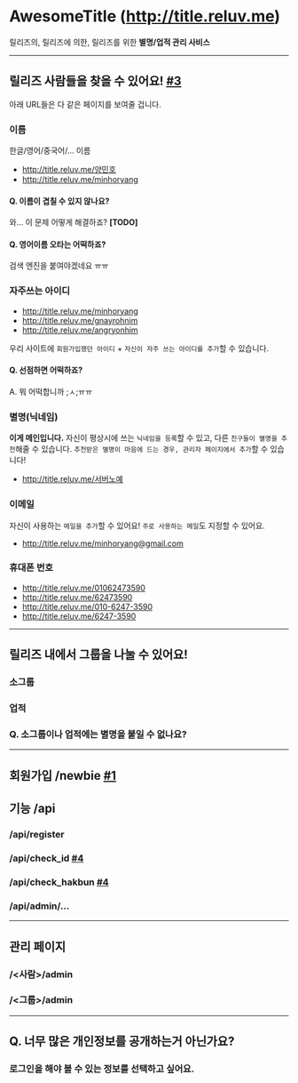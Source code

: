 # AwesomeTitle (http://title.reluv.me)
릴리즈의, 릴리즈에 의한, 릴리즈를 위한 **별명/업적 관리 사비스**

-----
## 릴리즈 사람들을 찾을 수 있어요! [#3](issues/3)
아래 URL들은 다 같은 페이지를 보여줄 겁니다.

### 이름
한글/영어/중국어/... 이름

- http://title.reluv.me/양민호
- http://title.reluv.me/minhoryang

#### Q. 이름이 겹칠 수 있지 않나요?
와... 이 문제 어떻게 해결하죠? **[TODO]**
#### Q. 영어이름 오타는 어떡하죠?
검색 엔진을 붙여야겠네요 ㅠㅠ

### 자주쓰는 아이디
- http://title.reluv.me/minhoryang
- http://title.reluv.me/gnayrohnim
- http://title.reluv.me/angryonhim

우리 사이트에 `회원가입했던 아이디` + `자신이 자주 쓰는 아이디를 추가`할 수 있습니다.

#### Q. 선점하면 어떡하죠?
A. 뭐 어떡합니까 ;ㅅ;ㅠㅠ

### 별명(닉네임)
**이게 메인입니다.**
자신이 평상시에 쓰는 `닉네임을 등록`할 수 있고, 다른 `친구들이 별명을 추천`해줄 수 있습니다. `추천받은 별명이 마음에 드는 경우, 관리자 페이지에서 추가`할 수 있습니다!

- http://title.reluv.me/서버노예

### 이메일
자신이 사용하는 `메일을 추가`할 수 있어요!
`주로 사용하는 메일`도 지정할 수 있어요.

- http://title.reluv.me/minhoryang@gmail.com

### 휴대폰 번호
- http://title.reluv.me/01062473590
- http://title.reluv.me/62473590
- http://title.reluv.me/010-6247-3590
- http://title.reluv.me/6247-3590

-----
## 릴리즈 내에서 그룹을 나눌 수 있어요!

### 소그룹

### 업적

### Q. 소그룹이나 업적에는 별명을 붙일 수 없나요?

-----
## 회원가입 /newbie [#1](issues/1)

## 기능 /api
### /api/register
### /api/check_id [#4](issues/4)
### /api/check_hakbun [#4](issues/4)
### /api/admin/...

-----
## 관리 페이지
### /<사람>/admin
### /<그룹>/admin

-----
## Q. 너무 많은 개인정보를 공개하는거 아닌가요?
### 로그인을 해야 볼 수 있는 정보를 선택하고 싶어요.
